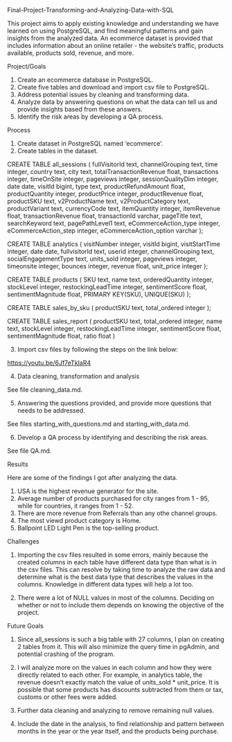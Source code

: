 Final-Project-Transforming-and-Analyzing-Data-with-SQL

This project aims to apply existing knowledge and understanding we have learned on using PostgreSQL, and find meaningful patterns and gain insights from the analyzed data. An ecommerce dataset is provided that includes information about an online retailer - the website’s traffic, products available, products sold, revenue, and more. 

Project/Goals

1. Create an ecommerce database in PostgreSQL.
2. Create five tables and download and import csv file to PostgreSQL.
3. Address potential issues by cleaning and transforming data.
4. Analyze data by answering questions on what the data can tell us and provide insights based from these answers.
5. Identify the risk areas by developing a QA process.

Process
1. Create dataset in PostgreSQL named ‘ecommerce’.
2. Create tables in the dataset.

CREATE TABLE all_sessions (
    fullVisitorId text,
    channelGrouping text,
    time integer,
    country text,
    city text,
    totalTransactionRevenue float,
    transactions integer,
    timeOnSite integer,
    pageviews integer,
    sessionQualityDim integer,
    date date,
    visitId bigint,
    type text,
    productRefundAmount float,
    productQuantity integer,
    productPrice integer,
    productRevenue float,
    productSKU text,
    v2ProductName text,
    v2ProductCategory text,
    productVariant text,
    currencyCode text,
    itemQuantity integer,
    itemRevenue float,
    transactionRevenue float,
    transactionId varchar,
    pageTitle text,
    searchKeyword text,
    pagePathLevel1 text,
    eCommerceAction_type integer,
    eCommerceAction_step integer,
    eCommerceAction_option varchar
);

CREATE TABLE analytics (
    visitNumber integer,
    visitId bigint,
    visitStartTime integer,
    date date,
    fullvisitorId text,
    userid integer,
    channelGrouping text,
    socialEngagementType text,
    units_sold integer,
    pageviews integer,
    timeonsite integer,
    bounces integer,
    revenue float,
    unit_price integer
);

CREATE TABLE products (
    SKU text,
    name text,
    orderedQuantity integer,
    stockLevel integer,
    restockingLeadTime integer,
    sentimentScore float,
    sentimentMagnitude float,
    PRIMARY KEY(SKU),
    UNIQUE(SKU)
);

CREATE TABLE sales_by_sku (
    productSKU text,
    total_ordered integer
);

CREATE TABLE sales_report (
    productSKU text,
    total_ordered integer,
    name text,
    stockLevel integer,
    restockingLeadTime integer,
    sentimentScore float,
    sentimentMagnitude float,
    ratio float
)
 
3. Import csv files by following the steps on the link below:

https://youtu.be/6Jf7eTkIaR4

4. Data cleaning, transformation and analysis

See file cleaning_data.md.

5. Answering the questions provided, and provide more questions that needs to be addressed.

See files starting_with_questions.md and starting_with_data.md.

6. Develop a QA process by identifying and describing the risk areas.

See file QA.md.


Results

Here are some of the findings I got after analyzing the data.
1. USA is the highest revenue generator for the site.
2. Average number of products purchased for city ranges from 1 - 95, while for countries, it ranges from 1 - 52.
3. There are more revenue from Referrals than any othe channel groups.
4. The most viewd product category is Home.
5. Ballpoint LED Light Pen is the top-selling product.
   

Challenges

1. Importing the csv files resulted in some errors, mainly because the created columns in each table have different data type than what is in the csv files.  This can resolve by taking time to analyze the raw data and determine what is the best data type that describes the values in the columns. Knowledge in different data types will help a lot too.

2. There were a lot of NULL values in most of the columns. Deciding on whether or not to include them depends on knowing the objective of the project. 
   
   
Future Goals

1. Since all_sessions is such a big table with 27 columns, I plan on creating 2 tables from it. This will also minimize the query time in pgAdmin, and potential crashing of the program.

2. I will analyze more on the values in each column and how they were directly related to each other. For example, in analytics table, the revenue doesn’t exactly match the value of units_sold * unit_price. It is possible that some products has discounts subtracted from them or tax, customs or other fees were added.

3. Further data cleaning and analyzing to remove remaining null values.

4. Include the date in the analysis, to find relationship and pattern between months in the year or the year itself, and the products being purchase. 











